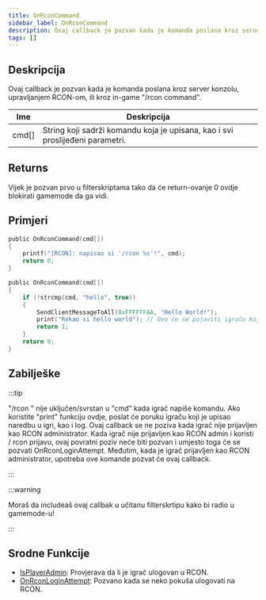 ```yaml
---
title: OnRconCommand
sidebar_label: OnRconCommand
description: Ovaj callback je pozvan kada je komanda poslana kroz server konzolu, upravljanjem RCON-om, ili kroz in-game "/rcon command".
tags: []
---
```


## Deskripcija

Ovaj callback je pozvan kada je komanda poslana kroz server konzolu, upravljanjem RCON-om, ili kroz in-game "/rcon command".

| Ime   | Deskripcija                                                                   |
| ----- | ----------------------------------------------------------------------------- |
| cmd[] | String koji sadrži komandu koja je upisana, kao i svi proslijeđeni parametri. |

## Returns

Vijek je pozvan prvo u filterskriptama tako da će return-ovanje 0 ovdje blokirati gamemode da ga vidi.

## Primjeri

```c
public OnRconCommand(cmd[])
{
    printf("[RCON]: napisao si '/rcon %s'!", cmd);
    return 0;
}

public OnRconCommand(cmd[])
{
    if (!strcmp(cmd, "hello", true))
    {
        SendClientMessageToAll(0xFFFFFFAA, "Hello World!");
        print("Rekao si hello world"); // Ovo će se pojaviti igraču koji je napisao tu rcon komandu u bijeloj boji
        return 1;
    }
    return 0;
}
```

## Zabilješke

:::tip

"/rcon " nije uključen/svrstan u "cmd" kada igrač napiše komandu. Ako koristite "print" funkciju ovdje, poslat će poruku igraču koji je upisao naredbu u igri, kao i log. Ovaj callback se ne poziva kada igrač nije prijavljen kao RCON administrator. Kada igrač nije prijavljen kao RCON admin i koristi / rcon prijavu, ovaj povratni poziv neće biti pozvan i umjesto toga će se pozvati OnRconLoginAttempt. Međutim, kada je igrač prijavljen kao RCON administrator, upotreba ove komande pozvat će ovaj callback.

:::

:::warning

Moraš da includeaš ovaj callbak u učitanu filterskrtipu kako bi radio u gamemode-u!

:::

## Srodne Funkcije

- [IsPlayerAdmin](../functions/IsPlayerAdmin.md): Provjerava da li je igrač ulogovan u RCON.
- [OnRconLoginAttempt](OnRconLoginAttempt.md): Pozvano kada se neko pokuša ulogovati na RCON.
